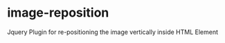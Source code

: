 image-reposition
================

Jquery Plugin for re-positioning the image vertically inside HTML Element 
